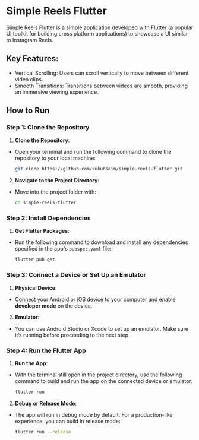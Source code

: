 # Simple Reels Flutter

Simple Reels Flutter is a simple application developed with Flutter (a popular UI toolkit for
building cross platform applications) to showcase a UI similar to Instagram Reels.

## Key Features:

- Vertical Scrolling: Users can scroll vertically to move between different video clips.
- Smooth Transitions: Transitions between videos are smooth, providing an immersive viewing
  experience.

## How to Run

### Step 1: Clone the Repository

1. **Clone the Repository**:

- Open your terminal and run the following command to clone the repository to your local machine:
  ```bash
  git clone https://github.com/kukuhsain/simple-reels-flutter.git
  ```

2. **Navigate to the Project Directory**:

- Move into the project folder with:
  ```bash
  cd simple-reels-flutter
  ```

### Step 2: Install Dependencies

1. **Get Flutter Packages**:

- Run the following command to download and install any dependencies specified in the app's
  `pubspec.yaml` file:
  ```bash
  flutter pub get
  ```

### Step 3: Connect a Device or Set Up an Emulator

1. **Physical Device**:

- Connect your Android or iOS device to your computer and enable **developer mode** on the device.

2. **Emulator**:

- You can use Android Studio or Xcode to set up an emulator. Make sure it’s running before
  proceeding to the next step.

### Step 4: Run the Flutter App

1. **Run the App**:

- With the terminal still open in the project directory, use the following command to build and run
  the app on the connected device or emulator:
  ```bash
  flutter run
  ```

2. **Debug or Release Mode**:

- The app will run in debug mode by default. For a production-like experience, you can build in
  release mode:
  ```bash
  flutter run --release
  ```
    